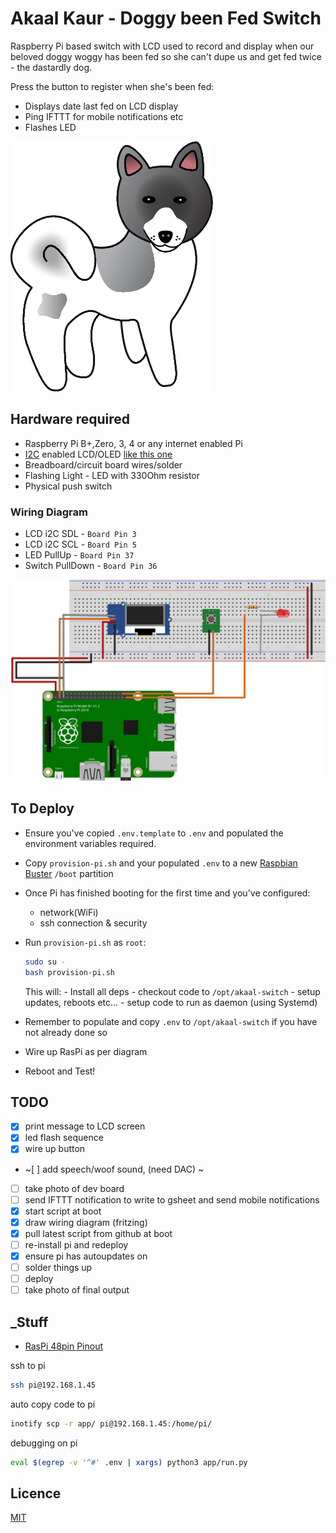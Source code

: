 # Akaal Kaur - Doggy been Fed Switch

Raspberry Pi based switch with LCD used to record and display when our beloved doggy woggy has been fed so she can't dupe us and get fed twice - the dastardly dog.

Press the button to register when she's been fed:

- Displays date last fed on LCD display
- Ping IFTTT for mobile notifications etc
- Flashes LED

![](akita_logo.png)

## Hardware required

- Raspberry Pi B+,Zero, 3, 4 or any internet enabled Pi
- [I2C](https://i2c.info/) enabled LCD/OLED [like this one](https://www.amazon.co.uk/gp/product/B07PWWTB94/ref=ppx_yo_dt_b_asin_title_o00_s00?ie=UTF8&psc=1)
- Breadboard/circuit board wires/solder
- Flashing Light - LED with 330Ohm resistor
- Physical push switch

### Wiring Diagram

- LCD i2C SDL - `Board Pin 3`
- LCD i2C SCL - `Board Pin 5`
- LED PullUp  - `Board Pin 37`
- Switch PullDown  - `Board Pin 36`

![wiring-diagram](wiring-diagram_bb.svg)

## To Deploy

- Ensure you've copied `.env.template` to `.env` and populated the environment variables required.
- Copy `provision-pi.sh` and your populated `.env` to a new [Raspbian Buster](https://www.raspberrypi.org/downloads/raspbian/) `/boot` partition
- Once Pi has finished booting for the first time and you've configured:
  - network(WiFi)
  - ssh connection & security
- Run `provision-pi.sh` as `root`:

  ```bash
  sudo su -
  bash provision-pi.sh
  ```

  This will:
      - Install all deps
      - checkout code to `/opt/akaal-switch`
      - setup updates, reboots etc...
      - setup code to run as daemon (using Systemd)
- Remember to populate and copy `.env` to `/opt/akaal-switch` if you have not already done so
- Wire up RasPi as per diagram
- Reboot and Test!

## TODO

- [x] print message to LCD screen
- [x] led flash sequence
- [x] wire up button
- ~[ ] add speech/woof sound, (need DAC) ~
- [ ] take photo of dev board
- [ ] send IFTTT notification to write to gsheet and send mobile notifications
- [x] start script at boot
- [x] draw wiring diagram (fritzing)
- [x] pull latest script from github at boot
- [ ] re-install pi and redeploy
- [x] ensure pi has autoupdates on
- [ ] solder things up
- [ ] deploy
- [ ] take photo of final output

## _Stuff

- [RasPi 48pin Pinout](https://pinout.xyz/pinout/i2c)

ssh to pi

```bash
ssh pi@192.168.1.45
```

auto copy code to pi

```bash
inotify scp -r app/ pi@192.168.1.45:/home/pi/
```

debugging on pi

```bash
eval $(egrep -v '^#' .env | xargs) python3 app/run.py
```

## Licence

[MIT](LICENCE)
